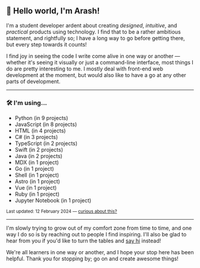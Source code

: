
## 👋 Hello world, I'm Arash!

I'm a student developer ardent about creating <dfn title="in a way that is aesthetically pleasing">designed</dfn>, <dfn title="in a way that feels natural to a user">intuitive</dfn>, and <dfn title="in a way that serves some use">practical</dfn> products using technology. I find that to be a rather ambitious statement, and rightfully so; I have a long way to go before getting there, but every step towards it counts!

I find joy in seeing the code I write come alive in one way or another — whether it's seeing it visually or just a command-line interface, most things I do are pretty interesting to me. I mostly deal with front-end web development at the moment, but would also like to have a go at any other parts of development.

---

### 🛠 I'm using...

- Python (in 9 projects)
- JavaScript (in 8 projects)
- HTML (in 4 projects)
- C# (in 3 projects)
- TypeScript (in 2 projects)
- Swift (in 2 projects)
- Java (in 2 projects)
- MDX (in 1 project)
- Go (in 1 project)
- Shell (in 1 project)
- Astro (in 1 project)
- Vue (in 1 project)
- Ruby (in 1 project)
- Jupyter Notebook (in 1 project)

<sub>Last updated: 12 February 2024 — <a href="https://github.com/arashnrim/arashnrim/tree/main/update">curious about this?</a></sub>

---

I'm slowly trying to grow out of my comfort zone from time to time, and one way I do so is by reaching out to people I find inspiring. I'll also be glad to hear from you if you'd like to turn the tables and <a href="mailto:hello@arashnrim.me" target="_blank" rel="noreferrer">say hi</a> instead!

We're all learners in one way or another, and I hope your stop here has been helpful. Thank you for stopping by; go on and create awesome things!
